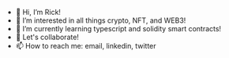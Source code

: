 - 👋 Hi, I’m Rick!
- 👀 I’m interested in all things crypto, NFT, and WEB3!
- 🌱 I’m currently learning typescript and solidity smart contracts! 
- 💞️ Let's collaborate! 
- 📫 How to reach me: email, linkedin, twitter

<!---
RickyRicer/RickyRicer is a ✨ special ✨ repository because its `README.md` (this file) appears on your GitHub profile.
You can click the Preview link to take a look at your changes.
--->
